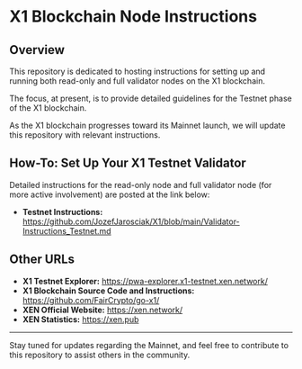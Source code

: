 # X1 Blockchain Node Instructions

## Overview

This repository is dedicated to hosting instructions for setting up and running both read-only and full validator nodes on the X1 blockchain. 

The focus, at present, is to provide detailed guidelines for the Testnet phase of the X1 blockchain.

As the X1 blockchain progresses toward its Mainnet launch, we will update this repository with relevant instructions.


## How-To: Set Up Your X1 Testnet Validator 
Detailed instructions for the read-only node and full validator node (for more active involvement) are posted at the link below:

- **Testnet Instructions:** https://github.com/JozefJarosciak/X1/blob/main/Validator-Instructions_Testnet.md


## Other URLs

- **X1 Testnet Explorer:** https://pwa-explorer.x1-testnet.xen.network/
- **X1 Blockchain Source Code and Instructions:** https://github.com/FairCrypto/go-x1/
- **XEN Official Website:** https://xen.network/
- **XEN Statistics:** https://xen.pub

---

Stay tuned for updates regarding the Mainnet, and feel free to contribute to this repository to assist others in the community.
